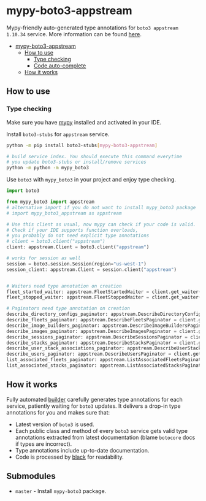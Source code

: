 # mypy-boto3-appstream

Mypy-friendly auto-generated type annotations for `boto3 appstream 1.10.34` service.
More information can be found [here](https://github.com/vemel/mypy_boto3).

- [mypy-boto3-appstream](#mypy-boto3-appstream)
  - [How to use](#how-to-use)
    - [Type checking](#type-checking)
    - [Code auto-complete](#code-auto-complete)
  - [How it works](#how-it-works)

## How to use

### Type checking

Make sure you have [mypy](https://github.com/python/mypy) installed and activated in your IDE.

Install `boto3-stubs` for `appstream` service.

```bash
python -m pip install boto3-stubs[mypy-boto3-appstream]

# build service index. You should execute this command everytime
# you update boto3-stubs or install/remove services
python -m python -m mypy_boto3
```

Use `boto3` with `mypy_boto3` in your project and enjoy type checking.

```python
import boto3

from mypy_boto3 import appstream
# alternative import if you do not want to install mypy_boto3 package
# import mypy_boto3_appstream as appstream

# Use this client as usual, now mypy can check if your code is valid.
# Check if your IDE supports function overloads,
# you probably do not need explicit type annotations
# client = boto3.client("appstream")
client: appstream.Client = boto3.client("appstream")

# works for session as well
session = boto3.session.Session(region="us-west-1")
session_client: appstream.Client = session.client("appstream")


# Waiters need type annotation on creation
fleet_started_waiter: appstream.FleetStartedWaiter = client.get_waiter("fleet_started")
fleet_stopped_waiter: appstream.FleetStoppedWaiter = client.get_waiter("fleet_stopped")

# Paginators need type annotation on creation
describe_directory_configs_paginator: appstream.DescribeDirectoryConfigsPaginator = client.get_paginator("describe_directory_configs")
describe_fleets_paginator: appstream.DescribeFleetsPaginator = client.get_paginator("describe_fleets")
describe_image_builders_paginator: appstream.DescribeImageBuildersPaginator = client.get_paginator("describe_image_builders")
describe_images_paginator: appstream.DescribeImagesPaginator = client.get_paginator("describe_images")
describe_sessions_paginator: appstream.DescribeSessionsPaginator = client.get_paginator("describe_sessions")
describe_stacks_paginator: appstream.DescribeStacksPaginator = client.get_paginator("describe_stacks")
describe_user_stack_associations_paginator: appstream.DescribeUserStackAssociationsPaginator = client.get_paginator("describe_user_stack_associations")
describe_users_paginator: appstream.DescribeUsersPaginator = client.get_paginator("describe_users")
list_associated_fleets_paginator: appstream.ListAssociatedFleetsPaginator = client.get_paginator("list_associated_fleets")
list_associated_stacks_paginator: appstream.ListAssociatedStacksPaginator = client.get_paginator("list_associated_stacks")
```

## How it works

Fully automated [builder](https://github.com/vemel/mypy_boto3) carefully generates
type annotations for each service, patiently waiting for `boto3` updates. It delivers
a drop-in type annotations for you and makes sure that:

- Latest version of `boto3` is used.
- Each public class and method of every `boto3` service gets valid type annotations
  extracted from latest documentation (blame `botocore` docs if types are incorrect).
- Type annotations include up-to-date documentation.
- Code is processed by [black](https://github.com/psf/black) for readability.

## Submodules

- `master` - Install `mypy-boto3` package.